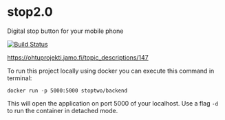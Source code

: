 # stop2.0
Digital stop button for your mobile phone

[![Build Status](https://travis-ci.org/STOP2/stop2.0-backend.svg?branch=master)](https://travis-ci.org/STOP2/stop2.0-backend)

https://ohtuprojekti.jamo.fi/topic_descriptions/147

To run this project locally using docker you can execute this command in terminal:
```
docker run -p 5000:5000 stoptwo/backend
```
This will open the application on port 5000 of your localhost. Use a flag `-d` to run the container in detached mode.
